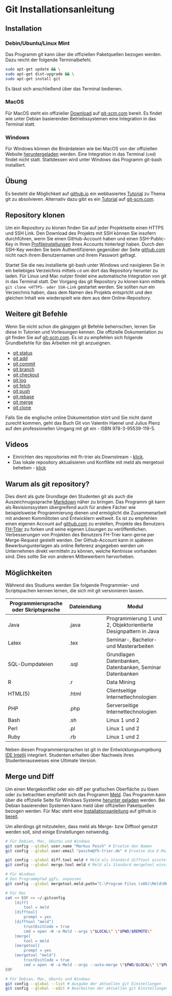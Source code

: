 # Git Installationsanleitung

## Installation

### Debin/Ubuntu/Linux Mint
Das Programm git kann über die offiziellen Paketquellen bezogen werden. Dazu reicht der folgende Terminalbefehl.
```bash
sudo apt-get update && \
sudo apt-get dist-upgrade && \
sudo apt-get install git
```
Es lässt sich anschließend über das Terminal bedienen.

### MacOS
Für MacOS steht ein offizieller [Download](https://git-scm.com/download/mac) auf [git-scm.com](https://git-scm.com) bereit. Es findet wie unter Debian basierenden Betriebssystemen eine Integration in das Terminal statt.

### Windows
Für Windows können die Binärdateien wie bei MacOS von der offiziellen Website [heruntergeladen](https://git-scm.com/download/win) werden. Eine Integration in das Terminal (`cmd`) findet nicht statt. Stattdessen wird unter Windows das Programm git-bash installiert.

## Übung
Es besteht die Möglichkeit auf [github.io](https://try.github.io/levels/1/challenges/1) ein webbasiertes [Tutorial](https://try.github.io/levels/1/challenges/1) zu Thema git zu absolvieren. Alternativ dazu gibt es ein [Tutorial](https://git-scm.com/docs/gittutorial) auf [git-scm.com](https://git-scm.com).

## Repository klonen
Um ein Repository zu klonen finden Sie auf jeder Projektseite einen HTTPS und SSH Link. Den Download des Projekts mit SSH können Sie insofern durchführen, wenn Sie einen GitHub-Account haben und einen SSH-Public-Key in Ihren [Profileinstellungen](https://github.com/settings/keys) ihres Accounts hinterlegt haben. Durch den SSH-Key werden Sie beim Authentifizieren gegenüber der Seite [github.com](github.com) nicht nach ihrem Benutzernamen und ihrem Passwort gefragt.

Startet Sie die neu installierte git-bash unter Windows und navigieren Sie in ein beliebiges Verzeichnis mittels `cd` um dort das Repository herunter zu laden. Für Linux und Mac nutzer findet eine automatische Integration von git in das Terminal statt. Der Vorgang das git Repository zu klonen kann mittels `git clone <HTTPS- oder SSH-Link` gestartet werden. Sie sollten nun ein Verzeichnis haben, dass dem Namen des Projekts entspricht und den gleichen Inhalt wie wiederspielt wie dem aus dem Online-Repository.

## Weitere git Befehle
Wenn Sie nicht schon die gängigen git Befehle beherrschen, lernen Sie diese in Tutorien und Vorlesungen kennen. Die offizielle Dokumentation zu git finden Sie auf [git-scm.com](https://git-scm.com/docs). Es ist zu empfehlen sich folgende Grundbefehle für das Arbeiten mit git anzueignen.
* [git status](https://git-scm.com/docs/git-status)
* [git add](https://git-scm.com/docs/git-add)
* [git commit](https://git-scm.com/docs/git-commit)
* [git branch](https://git-scm.com/docs/git-branch)
* [git checkout](https://git-scm.com/docs/git-checkout)
* [git log](https://git-scm.com/docs/git-log)
* [git fetch](https://git-scm.com/docs/git-fetch)
* [git push](https://git-scm.com/docs/git-push)
* [git rebase](https://git-scm.com/docs/git-rebase)
* [git merge](https://git-scm.com/docs/git-merge)
* [git clone](https://git-scm.com/docs/git-clone)

Falls Sie die englische online Dokumentation stört und Sie nicht damit zurecht kommen, geht das Buch Git von Valentin Haenel und Julius Plenz auf den professionellen Umgang mit git ein - ISBN 978-3-95539-119-5.

## Videos
* Einrichten des repositories mit fh-trier als Downstream - [klick](./video/git_-_setup_upstream.mp4).
* Das lokale repository aktualisieren und Konflikte mit meld als mergetool beheben - [klick](git_-_rebase_and_merge_with_meld.mp4)

## Warum als git repository?
Dies dient als gute Grundlage den Studenten git als auch die Auszeichnugssprache [Markdown](https://guides.github.com/features/mastering-markdown/) näher zu bringen. Das Programm git kann als Revisionssystem übergreifend auch für andere Fächer wie beispielsweise Programmierung dienen und ermöglicht die Zusammenarbeit mit anderen Kommilitoten und Entwicklern weltweit.
Es ist zu empfehlen einen eigenen Account auf [github.com](https://github.com) zu erstellen, Projekte des Benutzers [FH-Trier](https://github.com/fh-trier) zu forken und seine eigenen Lösungen zu veröffentlichen. Verbesserungen von Projekten des Benutzers FH-Trier kann gerne per Merge-Request gestellt werden. Der Github-Account kann in späteren Bewerbungunterlagen als online Referenz angegeben werden um Unternehmen direkt vermitteln zu können, welche Kentnisse vorhanden sind. Dies sollte Sie von anderen Mitbewerbern hervorheben.

## Möglichkeiten
Während des Studiums werden Sie folgende Programmier- und Scriptspachen kennen lernen, die sich mit git versionieren lassen.

| Programmiersprache oder Skriptsprache | Dateiendung | Modul                                                           |
| ------------------------------------- | ----------- | --------------------------------------------------------------- |
| Java                                  | .java       | Programmierung 1 und 2, Objektorientierte Designpattern in Java |
| Latex                                 | .tex        | Seminar-, Bachelor- und Masterarbeiten                          |
| SQL-Dumpdateien                       | .sql        | Grundlagen Datenbanken, Datenbanken, Seminar Datenbanken        |
| R                                     | .r          | Data Mining                                                     |
| HTML(5)                               | .html       | Clientseitige Internettechnologien                              |
| PHP                                   | .php        | Serverseitige Internettechnologien                              |
| Bash                                  | .sh         | Linux 1 und 2                                                   |
| Perl                                  | .pl         | Linux 1 und 2                                                   |
| Ruby                                  | .rb         | Linux 1 und 2                                                   |

Neben diesen Programmiersprachen ist git in der Entwicklungsumgebung [IDE Intellij](https://www.jetbrains.com/idea/) integriert. Studenten erhalten über Nachweis ihres Studentenausweises eine Ultimate Version.

## Merge und Diff
Um einen Mergekonflikt oder ein diff per grafischen Oberfläche zu lösen oder zu betrachten empfiehlt sich das Programm [Meld](http://meldmerge.org/). Das Programm kann über die offizielle Seite für Windows Systeme [herunter geladen](https://download.gnome.org/binaries/win32/meld/3.16/Meld-3.16.2-win32.msi) werden. Bei Debian basierenden Systemen kann meld über offiziellen Paketquellen bezogen werden. Für Mac steht eine [Installationsanleitung](https://yousseb.github.io/meld/) auf github.io [bereit](https://yousseb.github.io/meld/).

Um allerdings git mitzuteilen, dass meld als Merge- bzw Difftool genutzt werden soll, sind einige Einstellungen notwendig.

```bash
# Für Debian, Mac, Ubuntu und Windows
git config --global user.name "Markus Pesch" # Ersetze den Namen
git config --global user.email "peschm@fh-trier.de" # Ersetze die E-Mail

git config --global diff.tool meld # Meld als Standard difftool einstellen
git config --global merge.tool meld # Meld als Standard mergetool einstellen

# Für Windows
# Den Programmpfad ggfs. anpassen
git config --global mergetool.meld.path="C:\Program Files (x86)\Meld\Meld.exe"

# Für Mac
cat << EOF >> ~/.gitconfig
	[diff]
  		tool = meld
	[difftool]
  		prompt = yes
	[difftool "meld"]
  		trustExitCode = true
  		cmd = open -W -a Meld --args \"$LOCAL\" \"$PWD/$REMOTE\"
	[merge]
  		tool = meld
	[mergetool]
  		prompt = yes
	[mergetool "meld"]
  		trustExitCode = true
  		cmd = open -W -a Meld --args --auto-merge \"$PWD/$LOCAL\" \"$PWD/$BASE\" \"$PWD/$REMOTE\" --output=\"$PWD/$MERGED\"
EOF

# Für Debian, Mac, Ubuntu und Windows
git config --global --list # Ausgabe der aktuellen git Einstellungen
git config --global --edit # Bearbeiten der aktuellen git Einstellungen

```




